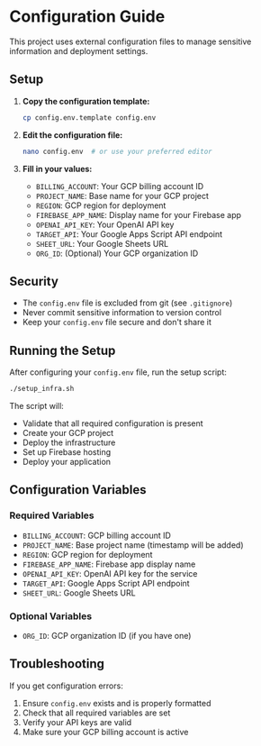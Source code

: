 # Configuration Guide

This project uses external configuration files to manage sensitive information and deployment settings.

## Setup

1. **Copy the configuration template:**
   ```bash
   cp config.env.template config.env
   ```

2. **Edit the configuration file:**
   ```bash
   nano config.env  # or use your preferred editor
   ```

3. **Fill in your values:**
   - `BILLING_ACCOUNT`: Your GCP billing account ID
   - `PROJECT_NAME`: Base name for your GCP project
   - `REGION`: GCP region for deployment
   - `FIREBASE_APP_NAME`: Display name for your Firebase app
   - `OPENAI_API_KEY`: Your OpenAI API key
   - `TARGET_API`: Your Google Apps Script API endpoint
   - `SHEET_URL`: Your Google Sheets URL
   - `ORG_ID`: (Optional) Your GCP organization ID

## Security

- The `config.env` file is excluded from git (see `.gitignore`)
- Never commit sensitive information to version control
- Keep your `config.env` file secure and don't share it

## Running the Setup

After configuring your `config.env` file, run the setup script:

```bash
./setup_infra.sh
```

The script will:
- Validate that all required configuration is present
- Create your GCP project
- Deploy the infrastructure
- Set up Firebase hosting
- Deploy your application

## Configuration Variables

### Required Variables
- `BILLING_ACCOUNT`: GCP billing account ID
- `PROJECT_NAME`: Base project name (timestamp will be added)
- `REGION`: GCP region for deployment
- `FIREBASE_APP_NAME`: Firebase app display name
- `OPENAI_API_KEY`: OpenAI API key for the service
- `TARGET_API`: Google Apps Script API endpoint
- `SHEET_URL`: Google Sheets URL

### Optional Variables
- `ORG_ID`: GCP organization ID (if you have one)

## Troubleshooting

If you get configuration errors:
1. Ensure `config.env` exists and is properly formatted
2. Check that all required variables are set
3. Verify your API keys are valid
4. Make sure your GCP billing account is active
